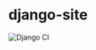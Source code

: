 # django-site

![Django CI](https://github.com/mezgoodle/django-site/workflows/Django%20CI/badge.svg)
